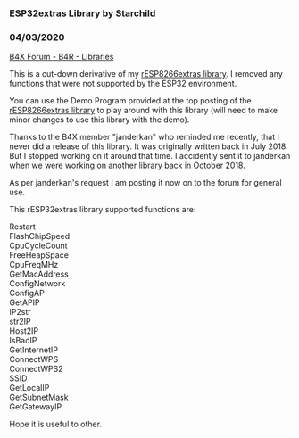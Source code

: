 ### ESP32extras Library by Starchild
### 04/03/2020
[B4X Forum - B4R - Libraries](https://www.b4x.com/android/forum/threads/106766/)

This is a cut-down derivative of my [rESP8266extras library](https://www.b4x.com/android/forum/threads/esp8266extras-library.72186/). I removed any functions that were not supported by the ESP32 environment.  
  
You can use the Demo Program provided at the top posting of the [rESP8266extras library](https://www.b4x.com/android/forum/threads/esp8266extras-library.72186/) to play around with this library (will need to make minor changes to use this library with the demo).  
  
Thanks to the B4X member "janderkan" who reminded me recently, that I never did a release of this library. It was originally written back in July 2018. But I stopped working on it around that time. I accidently sent it to janderkan when we were working on another library back in October 2018.  
  
As per janderkan's request I am posting it now on to the forum for general use.  
  
This rESP32extras library supported functions are:  
  
 Restart  
 FlashChipSpeed  
 CpuCycleCount  
 FreeHeapSpace  
 CpuFreqMHz  
 GetMacAddress  
 ConfigNetwork  
 ConfigAP  
 GetAPIP  
 IP2str  
 str2IP  
 Host2IP  
 IsBadIP  
 GetInternetIP  
 ConnectWPS  
 ConnectWPS2  
 SSID  
 GetLocalIP  
 GetSubnetMask  
 GetGatewayIP  
  
Hope it is useful to other.